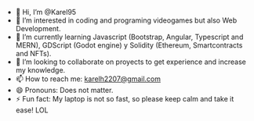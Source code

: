 - 👋 Hi, I’m @Karel95
- 👀 I’m interested in coding and programing videogames but also Web Development. 
- 🌱 I’m currently learning Javascript (Bootstrap, Angular, Typescript and MERN), GDScript (Godot engine) y Solidity (Ethereum, Smartcontracts and NFTs).
- 💞️ I’m looking to collaborate on proyects to get experience and increase my knowledge.
- 📫 How to reach me: karelh2207@gmail.com
- 😄 Pronouns: Does not matter.
- ⚡ Fun fact: My laptop is not so fast, so please keep calm and take it ease! LOL

<!---
Karel95/Karel95 is a ✨ special ✨ repository because its `README.md` (this file) appears on your GitHub profile.
You can click the Preview link to take a look at your changes.
--->
